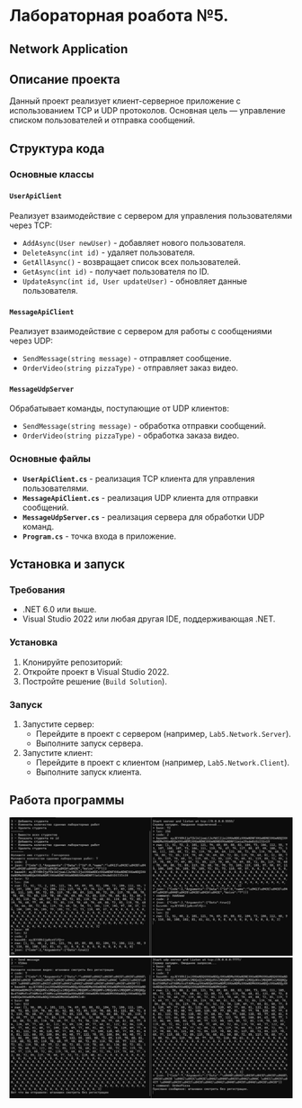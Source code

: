 # Лабораторная роабота №5. 
## Network Application

## Описание проекта
Данный проект реализует клиент-серверное приложение с использованием TCP и UDP протоколов. Основная цель — управление списком пользователей и отправка сообщений.


## Структура кода

### Основные классы

#### `UserApiClient`
Реализует взаимодействие с сервером для управления пользователями через TCP:
- `AddAsync(User newUser)` - добавляет нового пользователя.
- `DeleteAsync(int id)` - удаляет пользователя.
- `GetAllAsync()` - возвращает список всех пользователей.
- `GetAsync(int id)` - получает пользователя по ID.
- `UpdateAsync(int id, User updateUser)` - обновляет данные пользователя.

#### `MessageApiClient`
Реализует взаимодействие с сервером для работы с сообщениями через UDP:
- `SendMessage(string message)` - отправляет сообщение.
- `OrderVideo(string pizzaType)` - отправляет заказ видео.

#### `MessageUdpServer`
Обрабатывает команды, поступающие от UDP клиентов:
- `SendMessage(string message)` - обработка отправки сообщений.
- `OrderVideo(string pizzaType)` - обработка заказа видео.

### Основные файлы
- **`UserApiClient.cs`** - реализация TCP клиента для управления пользователями.
- **`MessageApiClient.cs`** - реализация UDP клиента для отправки сообщений.
- **`MessageUdpServer.cs`** - реализация сервера для обработки UDP команд.
- **`Program.cs`** - точка входа в приложение.

## Установка и запуск

### Требования
- .NET 6.0 или выше.
- Visual Studio 2022 или любая другая IDE, поддерживающая .NET.

### Установка
1. Клонируйте репозиторий:
2. Откройте проект в Visual Studio 2022.
3. Постройте решение (`Build Solution`).

### Запуск
1. Запустите сервер:
   - Перейдите в проект с сервером (например, `Lab5.Network.Server`).
   - Выполните запуск сервера.
2. Запустите клиент:
   - Перейдите в проект с клиентом (например, `Lab5.Network.Client`).
   - Выполните запуск клиента.


## Работа программы

![](TCP.png)
![](UDP.png)

